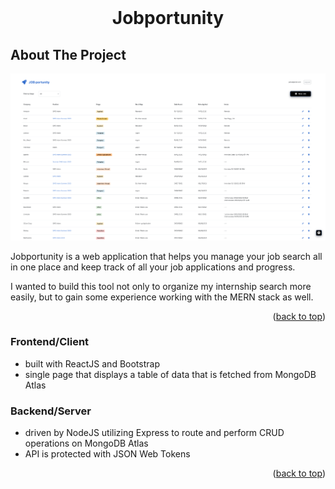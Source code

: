 

<br />
<div align="center">


  <h1 align="center">Jobportunity</h1>

</div>




## About The Project

<img src="./jobportunityScreenshot.png" />

Jobportunity is a web application that helps you manage your job search all in one place and keep track of all your job applications and progress.

I wanted to build this tool not only to organize my internship search more easily, but to gain some experience working with the MERN stack as well. 

<p align="right">(<a href="#readme-top">back to top</a>)</p>



### Frontend/Client
  * built with ReactJS and Bootstrap
  * single page that displays a table of data that is fetched from MongoDB Atlas

### Backend/Server
  * driven by NodeJS utilizing Express to route and perform CRUD operations on MongoDB Atlas
  * API is protected with JSON Web Tokens



<p align="right">(<a href="#readme-top">back to top</a>)</p>




